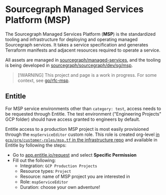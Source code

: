 # Sourcegraph Managed Services Platform (MSP)

The Sourcegraph Managed Services Platform (**MSP**) is the standardized tooling and infrastructure for deploying and operating managed Sourcegraph services.
It takes a service specification and generates Terraform manifests and adjacent resources required to operate a service.

All assets are managed in [sourcegraph/managed-services](https://github.com/sourcegraph/managed-services), and the tooling is being developed in [sourcegraph/sourcegraph/dev/sg/msp](https://github.com/sourcegraph/sourcegraph/tree/main/dev/sg/msp).

> [!WARNING] This project and page is a work in progress. For some context, see [go/rfc-msp](http://go/rfc-msp).

## Entitle

For MSP service environments other than `category: test`, access needs to be requested through Entitle.
The test environment ("Engineering Projects" GCP folder) should have access granted to engineers by default.

Entitle access to a production MSP project is most easily provisioned through the `mspServiceEditor` custom role.
This role is created org-level [in `gcp/org/customer-roles/msp.tf` in the infrastructure repo](https://github.com/sourcegraph/infrastructure/blob/main/gcp/custom-roles/msp.tf) and available in Entitle by following the steps:

- Go to [app.entitle.io/request](https://app.entitle.io/request) and select **Specific Permission**
- Fill out the following:
  - Integration: `GCP Production Projects`
  - Resource types: `Project`
  - Resource: name of MSP project you are interested in
  - Role: `mspServiceEditor`
  - Duration: choose your own adventure!
